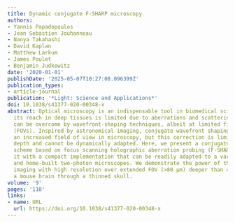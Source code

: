 ```yaml
---
title: Dynamic conjugate F-SHARP microscopy
authors:
- Yannis Papadopoulos
- Jean Sebastien Jouhanneau
- Naoya Takahashi
- David Kaplan
- Matthew Larkum
- James Poulet
- Benjamin Judkewitz
date: '2020-01-01'
publishDate: '2025-05-07T10:27:08.096399Z'
publication_types:
- article-journal
publication: '*Light: Science and Applications*'
doi: 10.1038/s41377-020-00348-x
abstract: Optical microscopy is an indispensable tool in biomedical sciences, but
  its reach in deep tissues is limited due to aberrations and scattering. This problem
  can be overcome by wavefront-shaping techniques, albeit at limited fields of view
  (FOVs). Inspired by astronomical imaging, conjugate wavefront shaping can lead to
  an increased field of view in microscopy, but this correction is limited to a set
  depth and cannot be dynamically adapted. Here, we present a conjugate wavefront-shaping
  scheme based on focus scanning holographic aberration probing (F-SHARP). We combine
  it with a compact implementation that can be readily adapted to a variety of commercial
  and home-built two-photon microscopes. We demonstrate the power of the method by
  imaging with high resolution over extended FOV (>80 µm) deeper than 400 μm inside
  a mouse brain through a thinned skull.
volume: '9'
pages: '110'
links:
- name: URL
  url: https://doi.org/10.1038/s41377-020-00348-x
---
```

